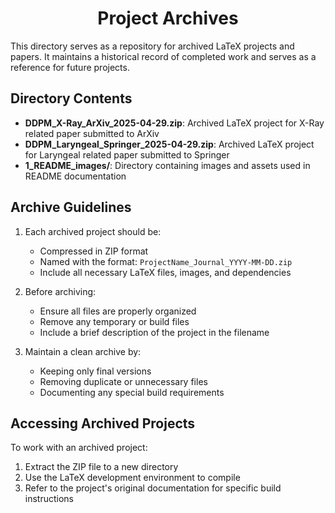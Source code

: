 <h1 align="center">Project Archives</h1>

This directory serves as a repository for archived LaTeX projects and papers. It maintains a historical record of completed work and serves as a reference for future projects.

## Directory Contents

- **DDPM_X-Ray_ArXiv_2025-04-29.zip**: Archived LaTeX project for X-Ray related paper submitted to ArXiv
- **DDPM_Laryngeal_Springer_2025-04-29.zip**: Archived LaTeX project for Laryngeal related paper submitted to Springer
- **1_README_images/**: Directory containing images and assets used in README documentation

## Archive Guidelines

1. Each archived project should be:
   - Compressed in ZIP format
   - Named with the format: `ProjectName_Journal_YYYY-MM-DD.zip`
   - Include all necessary LaTeX files, images, and dependencies

2. Before archiving:
   - Ensure all files are properly organized
   - Remove any temporary or build files
   - Include a brief description of the project in the filename

3. Maintain a clean archive by:
   - Keeping only final versions
   - Removing duplicate or unnecessary files
   - Documenting any special build requirements

## Accessing Archived Projects

To work with an archived project:
1. Extract the ZIP file to a new directory
2. Use the LaTeX development environment to compile
3. Refer to the project's original documentation for specific build instructions 